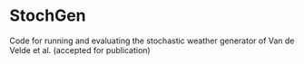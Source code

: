 # StochGen
Code for running and evaluating the stochastic weather generator of Van de Velde et al. (accepted for publication)
